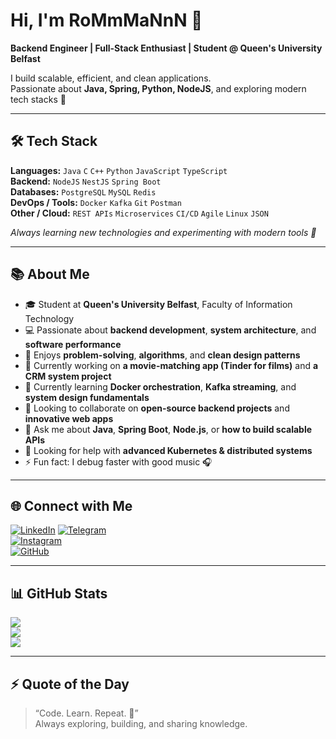 # Hi, I'm RoMmMaNnN 👋

**Backend Engineer | Full-Stack Enthusiast | Student @ Queen's University Belfast**

I build scalable, efficient, and clean applications.  
Passionate about **Java, Spring, Python, NodeJS**, and exploring modern tech stacks 🚀

---

## 🛠 Tech Stack

**Languages:** `Java` `C` `C++` `Python` `JavaScript` `TypeScript`  
**Backend:** `NodeJS` `NestJS` `Spring Boot`  
**Databases:** `PostgreSQL` `MySQL` `Redis`  
**DevOps / Tools:** `Docker` `Kafka` `Git` `Postman`  
**Other / Cloud:** `REST APIs` `Microservices` `CI/CD` `Agile` `Linux` `JSON`  

*Always learning new technologies and experimenting with modern tools 🔧*

---

## 📚 About Me

- 🎓 Student at **Queen's University Belfast**, Faculty of Information Technology  
- 💻 Passionate about **backend development**, **system architecture**, and **software performance**  
- 🧠 Enjoys **problem-solving**, **algorithms**, and **clean design patterns**  
- 🔭 Currently working on **a movie-matching app (Tinder for films)** and **a CRM system project**  
- 🌱 Currently learning **Docker orchestration**, **Kafka streaming**, and **system design fundamentals**  
- 👯 Looking to collaborate on **open-source backend projects** and **innovative web apps**  
- 💬 Ask me about **Java**, **Spring Boot**, **Node.js**, or **how to build scalable APIs**  
- 🤔 Looking for help with **advanced Kubernetes & distributed systems**  
- ⚡ Fun fact: I debug faster with good music 🎧  

---

## 🌐 Connect with Me

[![LinkedIn](https://img.shields.io/badge/LinkedIn-RoMmMaNnN-blue?logo=linkedin)]([https://www.linkedin.com/in/your-linkedin/](https://www.linkedin.com/in/roman-kriuchkov-259972367/))  
[![Telegram](https://img.shields.io/badge/Telegram-RoMmMaNnN-blue?logo=telegram)](https://t.me/your-telegram)  
[![Instagram](https://img.shields.io/badge/Instagram-RoMmMaNnN-purple?logo=instagram)](https://www.instagram.com/your-instagram/)  
[![GitHub](https://img.shields.io/badge/GitHub-RoMmMaNnN-black?logo=github)](https://github.com/RoMmMaNnN)

---

## 📊 GitHub Stats

![](https://github-readme-stats.vercel.app/api?username=RoMmMaNnN&show_icons=true&theme=tokyonight)  
![](https://github-readme-streak-stats.herokuapp.com/?user=RoMmMaNnN&theme=tokyonight)  
![](https://github-readme-stats.vercel.app/api/top-langs/?username=RoMmMaNnN&layout=compact&theme=tokyonight)

---

## ⚡ Quote of the Day

> “Code. Learn. Repeat. 🚀”  
> Always exploring, building, and sharing knowledge.
